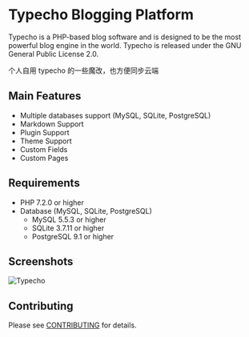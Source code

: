 Typecho Blogging Platform
=========================

Typecho is a PHP-based blog software and is designed to be the most powerful blog engine in the world.
Typecho is released under the GNU General Public License 2.0.

个人自用 typecho 的一些魔改，也方便同步云端

## Main Features

* Multiple databases support (MySQL, SQLite, PostgreSQL)
* Markdown Support
* Plugin Support
* Theme Support
* Custom Fields
* Custom Pages

## Requirements

* PHP 7.2.0 or higher
* Database (MySQL, SQLite, PostgreSQL)
  * MySQL 5.5.3 or higher
  * SQLite 3.7.11 or higher
  * PostgreSQL 9.1 or higher

## Screenshots

![Typecho](https://typecho.org/usr/themes/bluecode/img/screenshot/st1.png)

## Contributing

Please see [CONTRIBUTING](CONTRIBUTING.md) for details.
